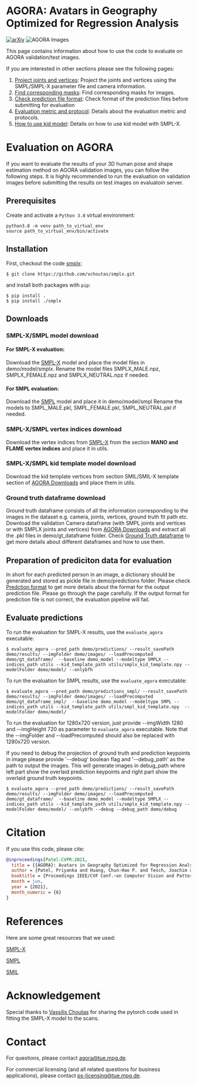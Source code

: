 # AGORA: Avatars in Geography Optimized for Regression Analysis
[![arXiv](https://img.shields.io/badge/arXiv-2104.14643-brightgreen)](https://arxiv.org/pdf/2104.14643.pdf)
![AGORA Images](./images/image.gif)


This page contains information about how to use the code to evaluate on AGORA validation/test images. 

If you are interested in other sections please see the following pages:

1. [Project joints and vertices](docs/project_joints_vertices.md):
Project the joints and vertices using the SMPL/SMPL-X parameter file and camera information.
2. [Find corresponding masks](docs/corresponding_masks.md): Find corresponding masks for images.
3. [Check prediction file format](docs/prediction_format.md): Check format of the prediction files before submitting for evaluation
4. [Evaluation metric and protocol](docs/evaluation_metric.md): Details about the evaluation metric and protocols.
5. [How to use kid model](docs/kid_model.md): Details on how to use kid model with SMPL-X.

# Evaluation on AGORA
If you want to evaluate the results of your 3D human pose and shape estimation method on AGORA validation images, you can follow the following steps. It is highly recommended to run the evaluation on validation images before submitting the results on test images on evaluatoin server. 


## Prerequisites
Create and activate a `Python 3.8` virtual environment:
```
python3.8 -m venv path_to_virtual_env
source path_to_virtual_env/bin/activate
```

## Installation
First, checkout the code [smplx](https://github.com/vchoutas/smplx.git):
```
$ git clone https://github.com/vchoutas/smplx.git
```

and install both packages with `pip`:
```
$ pip install .
$ pip install ./smplx
```

## Downloads
### SMPL-X/SMPL model download

#### For SMPL-X evaluation:
Download the [SMPL-X](https://smpl-x.is.tue.mpg.de/) model and place the model files in demo/model/smplx. 
Rename the model files SMPLX_MALE.npz, SMPLX_FEMALE.npz and SMPLX_NEUTRAL.npz if needed.

#### For SMPL evaluation:
Download the [SMPL](https://smpl.is.tue.mpg.de/) model and place it in demo/model/smpl
Rename the models to SMPL_MALE.pkl, SMPL_FEMALE.pkl, SMPL_NEUTRAL.pkl if needed.

### SMPL-X/SMPL vertex indices download
Download the vertex indices from [SMPL-X](https://smpl-x.is.tue.mpg.de/) from the section **MANO and FLAME vertex indices** and place it in utils.

### SMPL-X/SMPL kid template model download
Download the kid template vertices from section SMIL/SMIL-X template section of [AGORA Downloads](https://agora.is.tue.mpg.de) and place them in utils.

### Ground truth dataframe download
Ground truth dataframe consists of all the information corresponding to the images in the dataset e.g. camera, joints, vertices, ground truth fit path etc.
Download the validation Camera dataframe (with SMPL joints and vertices or with SMPLX joints and vertices) from [AGORA Downloads](https://agora.is.tue.mpg.de/download.php) and extract all the .pkl files in demo/gt_dataframe folder.
Check [Ground Truth dataframe](docs/gt_dataframe.md) to get more details about different dataframes and how to use them.

## Preparation of prediciton data for evaluation
In short for each predicted person in an image, a dictionary should be generated and stored as pickle file in demo/predictions folder.
Please check [Predction format](docs/prediction_format.md) to get more details about the format for the output prediction file. Please go through the page carefully. If the output format for prediction file is not correct, the evaluation pipeline will fail.

## Evaluate predictions

To run the evaluation for SMPL-X results, use the `evaluate_agora` executable:
```
$ evaluate_agora --pred_path demo/predictions/ --result_savePath demo/results/ --imgFolder demo/images/ --loadPrecomputed demo/gt_dataframe/  --baseline demo_model --modeltype SMPLX --indices_path utils --kid_template_path utils/smplx_kid_template.npy --modelFolder demo/model/ --onlybfh

```
To run the evaluation for SMPL results, use the `evaluate_agora` executable:
```
$ evaluate_agora --pred_path demo/predictions_smpl/ --result_savePath demo/results/ --imgFolder demo/images/ --loadPrecomputed demo/gt_dataframe_smpl/  --baseline demo_model --modeltype SMPL --indices_path utils --kid_template_path utils/smpl_kid_template.npy  --modelFolder demo/model/

```

To run the evaluation for 1280x720 version, just provide --imgWidth 1280 and --imgHeight 720 as parameter to `evaluate_agora` executable. Note that the --imgFolder and --loadPrecomputed should also be replaced with 1280x720 version.

If you need to debug the projection of ground truth and prediction keypoints in image please provide '--debug' boolean flag and '--debug_path' as the path to output the images. This will generate images in debug_path where left part show the overlaid prediction keypoints and right part show the overlaid ground truth keypoints.

```
$ evaluate_agora --pred_path demo/predictions/ --result_savePath demo/results/ --imgFolder demo/images/ --loadPrecomputed demo/gt_dataframe/  --baseline demo_model --modeltype SMPLX --indices_path utils --kid_template_path utils/smplx_kid_template.npy --modelFolder demo/model/ --onlybfh --debug --debug_path demo/debug
```

# Citation
If you use this code, please cite:

```bibtex
@inproceedings{Patel:CVPR:2021,
  title = {{AGORA}: Avatars in Geography Optimized for Regression Analysis}, 
  author = {Patel, Priyanka and Huang, Chun-Hao P. and Tesch, Joachim and Hoffmann, David T. and Tripathi, Shashank and Black, Michael J.}, 
  booktitle = {Proceedings IEEE/CVF Conf.~on Computer Vision and Pattern Recognition ({CVPR})}, 
  month = jun,
  year = {2021},
  month_numeric = {6}
}
```

# References

Here are some great resources that we used:

[SMPL-X](https://smpl-x.is.tue.mpg.de/)

[SMPL](https://smpl.is.tue.mpg.de/)

[SMIL](https://www.iosb.fraunhofer.de/en/competences/image-exploitation/object-recognition/sensor-networks/motion-analysis.html)


# Acknowledgement
Special thanks to [Vassilis Choutas](https://ps.is.tuebingen.mpg.de/person/vchoutas) for sharing the pytorch code used in fitting the SMPL-X model to the scans.

# Contact
For questions, please contact agora@tue.mpg.de.

For commercial licensing (and all related questions for business applications), please contact ps-licensing@tue.mpg.de.
